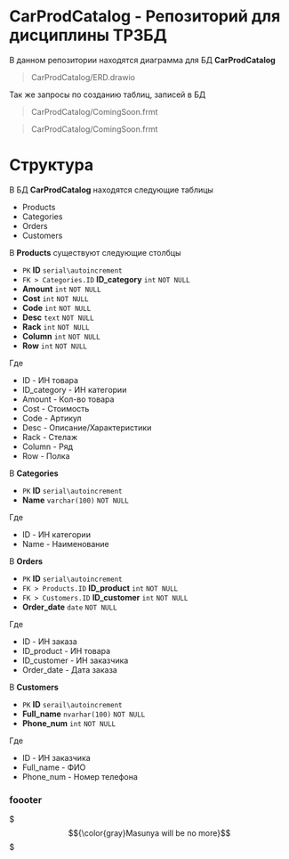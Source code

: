 # CarProdCatalog - Репозиторий для дисциплины ТРЗБД
В данном репозитории находятся диаграмма для БД **CarProdCatalog** 
>CarProdCatalog/ERD.drawio

Так же запросы по созданию таблиц, записей в БД
>CarProdCatalog/ComingSoon.frmt

>CarProdCatalog/ComingSoon.frmt

# Структура
В БД **CarProdCatalog** находятся следующие таблицы
* Products
* Categories
* Orders
* Customers

В **Products** существуют следующие столбцы
* `PK` **ID** `serial\autoincrement`
* `FK > Categories.ID` **ID_category** `int` `NOT NULL`
* **Amount** `int` `NOT NULL`
* **Cost** `int` `NOT NULL`
* **Code** `int` `NOT NULL`
* **Desc** `text` `NOT NULL`
* **Rack** `int` `NOT NULL`
* **Column** `int` `NOT NULL`
* **Row** `int` `NOT NULL`

Где 
* ID - ИН товара
* ID_category - ИН категории
* Amount - Кол-во товара
* Cost - Стоимость
* Code - Артикул
* Desc - Описание/Характеристики
* Rack - Стелаж
* Column - Ряд
* Row - Полка

В **Categories**
* `PK` **ID** `serial\autoincrement` 
* **Name** `varchar(100)` `NOT NULL`

Где 
* ID - ИН категории
* Name - Наименование

В **Orders**
* `PK` **ID** `serial\autoincrement`
* `FK > Products.ID` **ID_product** `int` `NOT NULL`
* `FK > Customers.ID` **ID_customer** `int` `NOT NULL`
* **Order_date** `date` `NOT NULL`

Где 
* ID - ИН заказа
* ID_product - ИН товара
* ID_customer - ИН заказчика
* Order_date - Дата заказа

В **Customers**
* `PK` **ID** `serail\autoincrement`
* **Full_name** `nvarhar(100)` `NOT NULL` 
* **Phone_num** `int` `NOT NULL`

Где 
* ID - ИН заказчика
* Full_name - ФИО
* Phone_num - Номер телефона

### foooter
$$${\color{gray}Masunya will be no more}$$$
